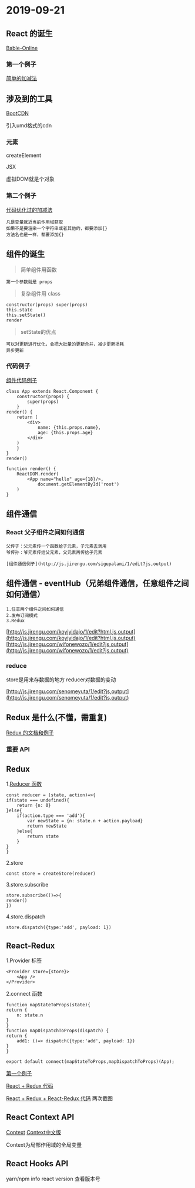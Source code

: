 # 2019-09-21

## React 的诞生

[Bable-Online](https://babeljs.io/docs/en/)

### 第一个例子

[简单的加减法](http://js.jirengu.com/depujabata/1/edit?js,output)

## 涉及到的工具

[BootCDN](https://www.bootcdn.cn)

引入umd格式的cdn

### 元素

createElement

JSX

虚拟DOM就是个对象

### 第二个例子

[代码优化过的加减法](http://js.jirengu.com/pixinagupe/2/edit?html,js,output)

    凡是变量就近当前作用域获取
    如果不是要渲染一个字符串或者其他的，都要添加{}
    方法名也是一样，都要添加{}

## 组件的诞生

> 简单组件用函数

    第一个参数就是 props

>复杂组件用 class

    constructor(props) super(props)
    this.state
    this.setState()
    render

> setState的优点

    可以对更新进行优化，会把大批量的更新合并，减少更新损耗
    异步更新

### 代码例子

[组件代码例子](http://js.jirengu.com/napicihero/1/edit?html,js,output)

    class App extends React.Component {
        constructor(props) {
            super(props)
        }
    render() {
        return (
            <div>
                name: {this.props.name},
                age: {this.props.age}
            </div>
        )
        }
    }
    render()

    function render() {
        ReactDOM.render(
            <App name="hello" age={18}/>,
                document.getElementById('root')
        )
    }

## 组件通信

### React 父子组件之间如何通信

    父传子：父元素传一个函数给子元素，子元素去调用
    爷传孙：爷元素传给父元素，父元素再传给子元素

    [组件通信例子](http://js.jirengu.com/sigupalami/1/edit?js,output)

## 组件通信 - eventHub（兄弟组件通信，任意组件之间如何通信）

    1.任意两个组件之间如何通信
    2.发布订阅模式
    3.Redux

<!-- https://jsbin.com/decamay/edit?js,output -->
[http://js.jirengu.com/koyiyidajo/1/edit?html,js,output](http://js.jirengu.com/koyiyidajo/1/edit?html,js,output)
[http://js.jirengu.com/wifonewozo/1/edit?js,output](http://js.jirengu.com/wifonewozo/1/edit?js,output)

### reduce

store是用来存数据的地方
reducer对数据的变动

<!-- https://jsbin.com/noxopeg/edit?js,output -->
[http://js.jirengu.com/senomeyuta/1/edit?js,output](http://js.jirengu.com/senomeyuta/1/edit?js,output)

## Redux 是什么(不懂，需重复)

[Redux 的文档和例子](https://redux.js.org/introduction/examples)

### 重要 API

## Redux

1.[Reducer 函数](https://cn.redux.js.org/docs/basics/Reducers.html)

    const reducer = (state, action)=>{
    if(state === undefined){
        return {n: 0}
    }else{
        if(action.type === 'add'){
            var newState = {n: state.n + action.payload}
            return newState
        }else{
            return state
        }
    }
    }

2.store

    const store = createStore(reducer)

3.store.subscribe

    store.subscribe(()=>{
    render()
    })

4.store.dispatch

    store.dispatch({type:'add', payload: 1})

## React-Redux

1.Provider 标签

    <Provider store={store}>
        <App />
    </Provider>

2.connect 函数

    function mapStateToProps(state){
    return {
        n: state.n
    }
    }
    function mapDispatchToProps(dispatch) {
    return {
        add1: ()=> dispatch({type:'add', payload: 1})
    }
    }

    export default connect(mapStateToProps,mapDispatchToProps)(App);

[第一个例子](http://js.jirengu.com/jajovafazi/1/edit?html,output)

[React + Redux 代码]()

[React + Redux + React-Redux 代码]()
两次截图

## React Context API

[Context](https://reactjs.org/docs/context.html)
[Context中文版](https://react-1251415695.cos-website.ap-chengdu.myqcloud.com/docs/context.html#when-to-use-context)

Context为局部作用域的全局变量

## React Hooks API

yarn/npm info react version 查看版本号
